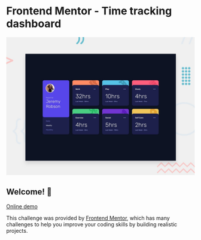 # Frontend Mentor - Time tracking dashboard

![Design preview for the Time tracking dashboard coding challenge](./design/desktop-preview.jpg)

## Welcome! 👋

[Online demo](https://ikuroineko.github.io/frontendmentor-timedashboard-html-css/)

This challenge was provided by [Frontend Mentor](https://www.frontendmentor.io), which has many challenges to help you improve your coding skills by building realistic projects.
